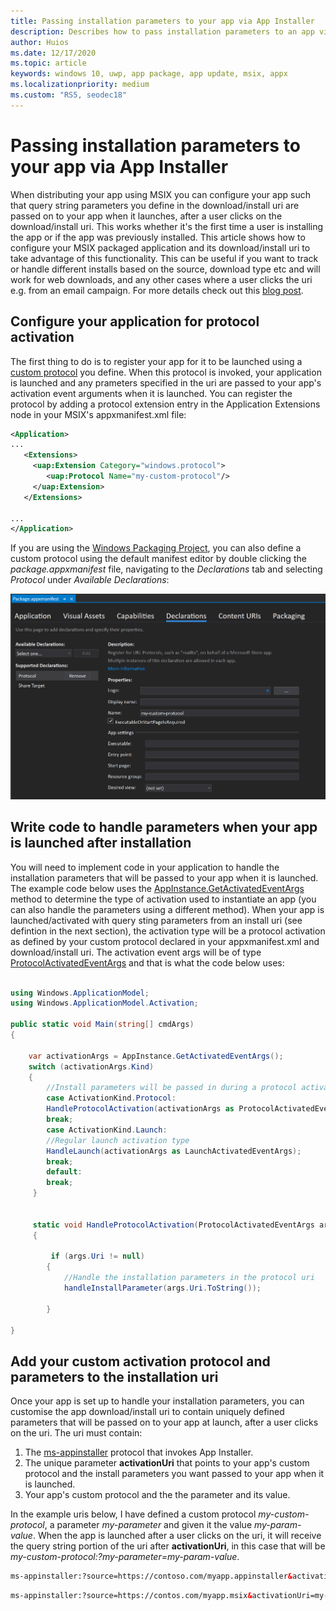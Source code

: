 ```yaml
---
title: Passing installation parameters to your app via App Installer
description: Describes how to pass installation parameters to an app via App Installer and protocol activation.
author: Huios
ms.date: 12/17/2020
ms.topic: article
keywords: windows 10, uwp, app package, app update, msix, appx
ms.localizationpriority: medium
ms.custom: "RS5, seodec18"
---
```


# Passing installation parameters to your app via App Installer

When distributing your app using MSIX you can configure your app such that query string parameters you define in the download/install uri are passed on to your app when it launches, after a user clicks on the download/install uri. This works whether it's the first time a user is installing the app or if the app was previously installed. 
This article shows how to configure your MSIX packaged application and its download/install uri  to take advantage of this functionality. This can be useful if you want to track or handle different installs based on the source, download type etc and will work for web downloads, and any other cases where a user clicks the uri e.g. from an email campaign. For more details check out this [blog post](https://techcommunity.microsoft.com/t5/windows-dev-appconsult/passing-installation-parameters-to-a-windows-application-with/ba-p/1719829).

## Configure your application for protocol activation

The first thing to do is to register your app for it to be launched using a [custom protocol](https://docs.microsoft.com/en-us/windows/apps/desktop/modernize/desktop-to-uwp-extensions#start-your-application-in-different-ways) you define. When this protocol is invoked, your application is launched and any prameters specified in the uri are passed to your app's activation event arguments when it is launched. You can register the protocol by adding a protocol extension entry in the Application Extensions node in your MSIX's appxmanifest.xml file:

```xml
<Application>
...
   <Extensions>
     <uap:Extension Category="windows.protocol">
        <uap:Protocol Name="my-custom-protocol"/>
     </uap:Extension>
   </Extensions>
  
...
</Application>
```

If you are using the [Windows Packaging Project](https://docs.microsoft.com/en-us/windows/msix/desktop/desktop-to-uwp-packaging-dot-net), you can also define a custom protocol using the default manifest editor by double clicking the _package.appxmanifest_ file, navigating to the _Declarations_ tab and selecting _Protocol_ under _Available Declarations_:

![Protocol declaration in package.appxmanifest](images/custom-protocol.PNG)

##  Write code to handle parameters when your app is launched after installation

You will need to implement code in your application to handle the installation parameters that will be passed to your app when it is launched. The example code below uses the [AppInstance.GetActivatedEventArgs](https://docs.microsoft.com/en-us/uwp/api/windows.applicationmodel.appinstance.getactivatedeventargs?view=winrt-19041) method to determine the type of activation used to instantiate an app (you can also handle the parameters using a different method). When your app is launched/activated with query sting parameters from an install uri (see defintion in the next section), the activation type will be a protocol activation as defined by your custom protocol declared in your appxmanifest.xml and download/install uri. The activation event args will be of type [ProtocolActivatedEventArgs](https://docs.microsoft.com/en-us/uwp/api/windows.applicationmodel.activation.protocolactivatedeventargs?view=winrt-19041) and that is what the code below uses:

```csharp

using Windows.ApplicationModel;
using Windows.ApplicationModel.Activation;

public static void Main(string[] cmdArgs)
{
            
    var activationArgs = AppInstance.GetActivatedEventArgs();
    switch (activationArgs.Kind)
    {
        //Install parameters will be passed in during a protocol activation
        case ActivationKind.Protocol:
        HandleProtocolActivation(activationArgs as ProtocolActivatedEventArgs);
        break;
        case ActivationKind.Launch:
        //Regular launch activation type
        HandleLaunch(activationArgs as LaunchActivatedEventArgs);
        break;
        default:
        break;
     }       
    

     static void HandleProtocolActivation(ProtocolActivatedEventArgs args)
     {

         if (args.Uri != null)
        {
            //Handle the installation parameters in the protocol uri
            handleInstallParameter(args.Uri.ToString());

        }
            
}
```

## Add your custom activation protocol and parameters to the installation uri

Once your app is set up to handle your installation parameters, you can customise the app download/install uri to contain uniquely defined parameters that will be passed on to your app at launch, after a user clicks on the uri. The uri must contain:

1. The [ms-appinstaller](https://docs.microsoft.com/en-us/windows/msix/app-installer/installing-windows10-apps-web#protocol-activation-scheme) protocol that invokes App Installer.
2. The unique parameter **activationUri** that points to your app's custom protocol and the install parameters you want passed to your app when it is launched.
3. Your app's custom protocol and the the parameter and its value.

In the example uris below, I have defined a custom protocol _my-custom-protocol_, a parameter _my-parameter_ and given it the value _my-param-value_. When the app is launched after a user clicks on the uri, it will receive the query string portion of the uri after **activationUri**, in this case that will be _my-custom-protocol:?my-parameter=my-param-value_.

```html
ms-appinstaller:?source=https://contoso.com/myapp.appinstaller&activationUri=my-custom-protocol:?my-parameter=my-param-value
```
```html
ms-appinstaller:?source=https://contos.com/myapp.msix&activationUri=my-custom-protocol:?my-parameter=my-param-value
```
